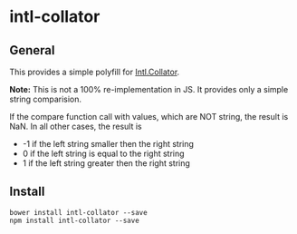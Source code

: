 # intl-collator

## General
This provides a simple polyfill for [Intl.Collator](https://developer.mozilla.org/en-US/docs/Web/JavaScript/Reference/Global_Objects/Collator).

**Note:** This is not a 100% re-implementation in JS.
It provides only a simple string comparision. 

If the compare function call with values, which are NOT string, the result is NaN.
In all other cases, the result is
- -1 if the left string smaller then the right string
- 0 if the left string is equal to the right string
- 1 if the left string greater then the right string


## Install
```
bower install intl-collator --save
npm install intl-collator --save
```
